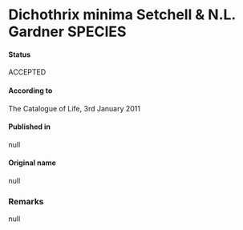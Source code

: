Dichothrix minima Setchell & N.L. Gardner SPECIES
=======

#### Status
ACCEPTED

#### According to
The Catalogue of Life, 3rd January 2011

#### Published in
null

#### Original name
null

### Remarks
null